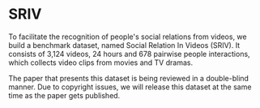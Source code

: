 # SRIV

To facilitate the recognition of people's social relations from videos, we build a benchmark dataset, named  Social Relation In Videos (SRIV). It consists of 3,124 videos, 24 hours and 678 pairwise people interactions, which collects video clips from movies and TV dramas.

The paper that presents this dataset is being reviewed in a double-blind manner. Due to copyright issues, we will release this dataset at the same time as the paper gets published.
